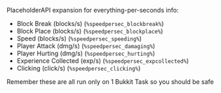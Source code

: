 PlaceholderAPI expansion for everything-per-seconds info:

+ Block Break (blocks/s) (`%speedpersec_blockbreak%`)
+ Block Place (blocks/s) (`%speedpersec_blockplace%`)
+ Speed (blocks/s) (`%speedpersec_speeding%`)
+ Player Attack (dmg/s) (`%speedpersec_damaging%`)
+ Player Hurting (dmg/s) (`%speedpersec_hurting%`)
+ Experience Collected (exp/s) (`%speedpersec_expcollected%`)
+ Clicking (click/s) (`%speedpersec_clicking%`)

Remember these are all run only on 1 Bukkit Task so you should be safe

